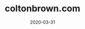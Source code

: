 ---
date_str: "03.2020"
date: 2020-03-31
group_id: 6
layout: post
render: true
title: coltonbrown.com
isSelectedWork: 0
---